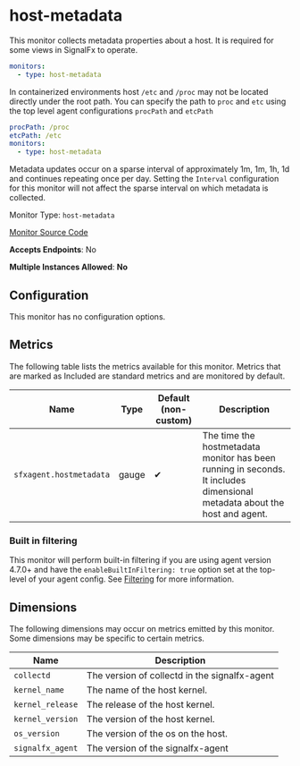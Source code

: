 <!--- GENERATED BY gomplate from scripts/docs/monitor-page.md.tmpl --->

# host-metadata

This monitor collects metadata properties about a
host.  It is required for some views in SignalFx to operate.

```yaml
monitors:
  - type: host-metadata
```

In containerized environments host `/etc` and `/proc` may not be located
directly under the root path.  You can specify the path to `proc` and `etc`
using the top level agent configurations `procPath` and `etcPath`

```yaml
procPath: /proc
etcPath: /etc
monitors:
  - type: host-metadata
```

Metadata updates occur on a sparse interval of approximately
1m, 1m, 1h, 1d and continues repeating once per day.
Setting the `Interval` configuration for this monitor will not affect the
sparse interval on which metadata is collected.


Monitor Type: `host-metadata`

[Monitor Source Code](https://github.com/signalfx/signalfx-agent/tree/master/internal/monitors/metadata/hostmetadata)

**Accepts Endpoints**: No

**Multiple Instances Allowed**: **No**

## Configuration

This monitor has no configuration options.


## Metrics

The following table lists the metrics available for this monitor. Metrics that are marked as Included are standard metrics and are monitored by default.

| Name | Type | Default (non-custom) | Description |
| ---  | ---  | ---    | ---         |
| `sfxagent.hostmetadata` | gauge | ✔ | The time the hostmetadata monitor has been running in seconds.  It includes dimensional metadata about the host and agent. |



### Built in filtering
This monitor will perform built-in filtering if you are using agent version
4.7.0+ and have the `enableBuiltInFiltering: true` option set at the top-level
of your agent config.  See
[Filtering](https://docs.signalfx.com/en/latest/integrations/agent/filtering.html)
for more information.
## Dimensions

The following dimensions may occur on metrics emitted by this monitor.  Some
dimensions may be specific to certain metrics.

| Name | Description |
| ---  | ---         |
| `collectd` | The version of collectd in the signalfx-agent |
| `kernel_name` | The name of the host kernel. |
| `kernel_release` | The release of the host kernel. |
| `kernel_version` | The version of the host kernel. |
| `os_version` | The version of the os on the host. |
| `signalfx_agent` | The version of the signalfx-agent |




